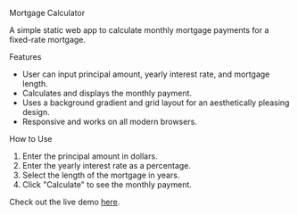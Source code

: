 Mortgage Calculator

A simple static web app to calculate monthly mortgage payments for a fixed-rate mortgage.

Features
- User can input principal amount, yearly interest rate, and mortgage length.
- Calculates and displays the monthly payment.
- Uses a background gradient and grid layout for an aesthetically pleasing design.
- Responsive and works on all modern browsers.

How to Use
1. Enter the principal amount in dollars.
2. Enter the yearly interest rate as a percentage.
3. Select the length of the mortgage in years.
4. Click "Calculate" to see the monthly payment.

Check out the live demo [here](https://55cpqw.csb.app/).
